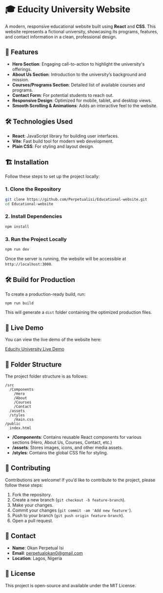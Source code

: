 
# 🎓 Educity University Website

A modern, responsive educational website built using **React** and **CSS**. This website represents a fictional university, showcasing its programs, features, and contact information in a clean, professional design.

## 🚀 Features

- **Hero Section**: Engaging call-to-action to highlight the university's offerings.
- **About Us Section**: Introduction to the university’s background and mission.
- **Courses/Programs Section**: Detailed list of available courses and programs.
- **Contact Form**: For potential students to reach out.
- **Responsive Design**: Optimized for mobile, tablet, and desktop views.
- **Smooth Scrolling & Animations**: Adds an interactive feel to the website.

## 🛠️ Technologies Used

- **React**: JavaScript library for building user interfaces.
- **Vite**: Fast build tool for modern web development.
- **Plain CSS**: For styling and layout design.

## 🏗️ Installation

Follow these steps to set up the project locally:

### 1. Clone the Repository

```bash
git clone https://github.com/Perpetualisi/Educational-website.git
cd Educational-website
```

### 2. Install Dependencies

```bash
npm install
```

### 3. Run the Project Locally

```bash
npm run dev
```

Once the server is running, the website will be accessible at `http://localhost:3000`.

## 🛠️ Build for Production

To create a production-ready build, run:

```bash
npm run build
```

This will generate a `dist` folder containing the optimized production files.

## 🔗 Live Demo

You can view the live demo of the website here:

[Educity University Live Demo](https://okan-perpetual-isi.vercel.app/)

## 📁 Folder Structure

The project folder structure is as follows:

```
/src
  /Components
    /Hero
    /About
    /Courses
    /Contact
  /assets
  /styles
    /main.css
/public
  index.html
```

- **/Components**: Contains reusable React components for various sections (Hero, About Us, Courses, Contact, etc.)
- **/assets**: Stores images, icons, and other media assets.
- **/styles**: Contains the global CSS file for styling.

## 🤝 Contributing

Contributions are welcome! If you’d like to contribute to the project, please follow these steps:

1. Fork the repository.
2. Create a new branch (`git checkout -b feature-branch`).
3. Make your changes.
4. Commit your changes (`git commit -am 'Add new feature'`).
5. Push to your branch (`git push origin feature-branch`).
6. Open a pull request.

## 📩 Contact

- **Name**: Okan Perpetual Isi
- **Email**: perpetualokan0@gmail.com
- **Location**: Lagos, Nigeria

## 📝 License

This project is open-source and available under the MIT License.
```



